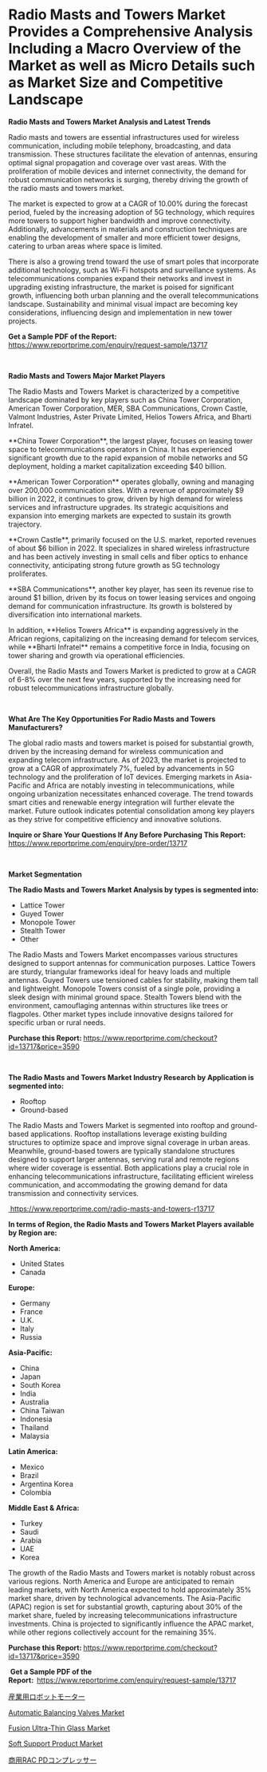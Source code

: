 <p><h1>Radio Masts and Towers Market Provides a Comprehensive Analysis Including a Macro Overview of the Market as well as Micro Details such as Market Size and Competitive Landscape</h1></p><p><strong>Radio Masts and Towers Market Analysis and Latest Trends</strong></p>
<p><p>Radio masts and towers are essential infrastructures used for wireless communication, including mobile telephony, broadcasting, and data transmission. These structures facilitate the elevation of antennas, ensuring optimal signal propagation and coverage over vast areas. With the proliferation of mobile devices and internet connectivity, the demand for robust communication networks is surging, thereby driving the growth of the radio masts and towers market.</p><p>The market is expected to grow at a CAGR of 10.00% during the forecast period, fueled by the increasing adoption of 5G technology, which requires more towers to support higher bandwidth and improve connectivity. Additionally, advancements in materials and construction techniques are enabling the development of smaller and more efficient tower designs, catering to urban areas where space is limited. </p><p>There is also a growing trend toward the use of smart poles that incorporate additional technology, such as Wi-Fi hotspots and surveillance systems. As telecommunications companies expand their networks and invest in upgrading existing infrastructure, the market is poised for significant growth, influencing both urban planning and the overall telecommunications landscape. Sustainability and minimal visual impact are becoming key considerations, influencing design and implementation in new tower projects.</p></p>
<p><strong>Get a Sample PDF of the Report:&nbsp;</strong> <a href="https://www.reportprime.com/enquiry/request-sample/13717">https://www.reportprime.com/enquiry/request-sample/13717</a></p>
<p>&nbsp;</p>
<p><strong>Radio Masts and Towers Major Market Players</strong></p>
<p><p>The Radio Masts and Towers Market is characterized by a competitive landscape dominated by key players such as China Tower Corporation, American Tower Corporation, MER, SBA Communications, Crown Castle, Valmont Industries, Aster Private Limited, Helios Towers Africa, and Bharti Infratel.</p><p>**China Tower Corporation**, the largest player, focuses on leasing tower space to telecommunications operators in China. It has experienced significant growth due to the rapid expansion of mobile networks and 5G deployment, holding a market capitalization exceeding $40 billion. </p><p>**American Tower Corporation** operates globally, owning and managing over 200,000 communication sites. With a revenue of approximately $9 billion in 2022, it continues to grow, driven by high demand for wireless services and infrastructure upgrades. Its strategic acquisitions and expansion into emerging markets are expected to sustain its growth trajectory.</p><p>**Crown Castle**, primarily focused on the U.S. market, reported revenues of about $6 billion in 2022. It specializes in shared wireless infrastructure and has been actively investing in small cells and fiber optics to enhance connectivity, anticipating strong future growth as 5G technology proliferates.</p><p>**SBA Communications**, another key player, has seen its revenue rise to around $1 billion, driven by its focus on tower leasing services and ongoing demand for communication infrastructure. Its growth is bolstered by diversification into international markets.</p><p>In addition, **Helios Towers Africa** is expanding aggressively in the African regions, capitalizing on the increasing demand for telecom services, while **Bharti Infratel** remains a competitive force in India, focusing on tower sharing and growth via operational efficiencies.</p><p>Overall, the Radio Masts and Towers Market is predicted to grow at a CAGR of 6-8% over the next few years, supported by the increasing need for robust telecommunications infrastructure globally.</p></p>
<p>&nbsp;</p>
<p><strong>What Are The Key Opportunities For Radio Masts and Towers Manufacturers?</strong></p>
<p><p>The global radio masts and towers market is poised for substantial growth, driven by the increasing demand for wireless communication and expanding telecom infrastructure. As of 2023, the market is projected to grow at a CAGR of approximately 7%, fueled by advancements in 5G technology and the proliferation of IoT devices. Emerging markets in Asia-Pacific and Africa are notably investing in telecommunications, while ongoing urbanization necessitates enhanced coverage. The trend towards smart cities and renewable energy integration will further elevate the market. Future outlook indicates potential consolidation among key players as they strive for competitive efficiency and innovative solutions.</p></p>
<p><strong>Inquire or Share Your Questions If Any Before Purchasing This Report:</strong> <a href="https://www.reportprime.com/enquiry/pre-order/13717">https://www.reportprime.com/enquiry/pre-order/13717</a></p>
<p>&nbsp;</p>
<p><strong>Market Segmentation</strong></p>
<p><strong>The Radio Masts and Towers Market Analysis by types is segmented into:</strong></p>
<p><ul><li>Lattice Tower</li><li>Guyed Tower</li><li>Monopole Tower</li><li>Stealth Tower</li><li>Other</li></ul></p>
<p><p>The Radio Masts and Towers Market encompasses various structures designed to support antennas for communication purposes. Lattice Towers are sturdy, triangular frameworks ideal for heavy loads and multiple antennas. Guyed Towers use tensioned cables for stability, making them tall and lightweight. Monopole Towers consist of a single pole, providing a sleek design with minimal ground space. Stealth Towers blend with the environment, camouflaging antennas within structures like trees or flagpoles. Other market types include innovative designs tailored for specific urban or rural needs.</p></p>
<p><strong>Purchase this Report:&nbsp;</strong><a href="https://www.reportprime.com/checkout?id=13717&price=3590">https://www.reportprime.com/checkout?id=13717&price=3590</a></p>
<p>&nbsp;</p>
<p><strong>The Radio Masts and Towers Market Industry Research by Application is segmented into:</strong></p>
<p><ul><li>Rooftop</li><li>Ground-based</li></ul></p>
<p><p>The Radio Masts and Towers Market is segmented into rooftop and ground-based applications. Rooftop installations leverage existing building structures to optimize space and improve signal coverage in urban areas. Meanwhile, ground-based towers are typically standalone structures designed to support larger antennas, serving rural and remote regions where wider coverage is essential. Both applications play a crucial role in enhancing telecommunications infrastructure, facilitating efficient wireless communication, and accommodating the growing demand for data transmission and connectivity services.</p></p>
<p><a href="https://www.reportprime.com/radio-masts-and-towers-r13717">&nbsp;https://www.reportprime.com/radio-masts-and-towers-r13717</a></p>
<p><strong>In terms of Region, the Radio Masts and Towers Market Players available by Region are:</strong></p>
<p>
    <p> <strong> North America: </strong>
        <ul>
            <li>United States</li>
            <li>Canada</li>
        </ul>
        </p> 
    <p> <strong> Europe: </strong>
        <ul>
            <li>Germany</li>
            <li>France</li>
            <li>U.K.</li>
            <li>Italy</li>
            <li>Russia</li>
        </ul>
        </p> 
    <p> <strong> Asia-Pacific: </strong>
        <ul>
            <li>China</li>
            <li>Japan</li>
            <li>South Korea</li>
            <li>India</li>
            <li>Australia</li>
            <li>China Taiwan</li>
            <li>Indonesia</li>
            <li>Thailand</li>
            <li>Malaysia</li>
        </ul>
        </p> 
    <p> <strong> Latin America: </strong>
        <ul>
            <li>Mexico</li>
            <li>Brazil</li>
            <li>Argentina Korea</li>
            <li>Colombia</li>
        </ul>
        </p> 
    <p> <strong> Middle East & Africa: </strong>
        <ul>
            <li>Turkey</li>
            <li>Saudi</li>
            <li>Arabia</li>
            <li>UAE</li>
            <li>Korea</li>
        </ul>
    </p>
    </p>
<p><p>The growth of the Radio Masts and Towers market is notably robust across various regions. North America and Europe are anticipated to remain leading markets, with North America expected to hold approximately 35% market share, driven by technological advancements. The Asia-Pacific (APAC) region is set for substantial growth, capturing about 30% of the market share, fueled by increasing telecommunications infrastructure investments. China is projected to significantly influence the APAC market, while other regions collectively account for the remaining 35%.</p></p>
<p><strong>Purchase this Report: </strong><a href="https://www.reportprime.com/checkout?id=13717&price=3590">https://www.reportprime.com/checkout?id=13717&price=3590</a></p>
<p>&nbsp;<strong>Get a Sample PDF of the Report:&nbsp;&nbsp;</strong><a href="https://www.reportprime.com/enquiry/request-sample/13717">https://www.reportprime.com/enquiry/request-sample/13717</a></p>
<p><strong></strong></p>
<p><p><a href="https://medium.com/@dfg5fff/industrial-robotic-motor-market-%E3%81%AF-%E3%82%B3%E3%82%B9%E3%83%88%E7%AE%A1%E7%90%86%E3%81%A8%E5%8A%B9%E7%8E%87%E5%90%91%E4%B8%8A%E3%82%92%E5%84%AA%E5%85%88%E3%81%97%E3%81%BE%E3%81%99-%E3%81%95%E3%82%89%E3%81%AB-%E5%A0%B1%E5%91%8A%E6%9B%B8%E3%81%AF%E5%B8%82%E5%A0%B4%E3%81%AE%E9%9C%80%E8%A6%81%E9%9D%A2%E3%81%A8%E4%BE%9B%E7%B5%A6%E9%9D%A2%E3%81%AE%E4%B8%A1%E6%96%B9%E3%82%92%E3%82%AB%E3%83%90%E3%83%BC%E3%81%97%E3%81%A6%E3%81%84%E3%81%BE%E3%81%99-industrial-7d2e6826888c">産業用ロボットモーター</a></p><p><a href="https://www.linkedin.com/pulse/exploring-automatic-balancing-valves-market-dynamics-global-oom4c?trackingId=UO6xYs2ITYq9lyKup4sE2g%3D%3D">Automatic Balancing Valves Market</a></p><p><a href="https://medium.com/@audieyost2008/the-fusion-ultra-thin-glass-market-is-anticipated-to-experience-significant-growth-with-a-417c880b9b62">Fusion Ultra-Thin Glass Market</a></p><p><a href="https://issuu.com/reportprime-2/docs/soft-support-product-market-size-20_f4729051b42fa5">Soft Support Product Market</a></p><p><a href="https://medium.com/@dfg5fff/%E5%95%86%E6%A5%AD%E7%94%A8rac-pd%E3%82%B3%E3%83%B3%E3%83%97%E3%83%AC%E3%83%83%E3%82%B5%E3%83%BC%E5%B8%82%E5%A0%B4%E3%81%AE%E8%A6%8F%E6%A8%A1-%E6%88%90%E9%95%B7-%E3%81%8A%E3%82%88%E3%81%B3%E5%B8%82%E5%A0%B4%E3%82%BB%E3%82%B0%E3%83%A1%E3%83%B3%E3%83%86%E3%83%BC%E3%82%B7%E3%83%A7%E3%83%B3%E3%81%A8%E5%9C%B0%E5%9F%9F%E5%88%A5%E3%82%A4%E3%83%B3%E3%82%B5%E3%82%A4%E3%83%88-2031%E5%B9%B4%E3%81%BE%E3%81%A7%E3%81%AE%E4%BA%88%E6%B8%AC%E5%88%86%E6%9E%90-db5fd8b01668">商用RAC PDコンプレッサー</a></p></p>